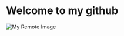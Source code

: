 # Welcome to my github

![My Remote Image]([https://www.dropbox.com/s/.../my-remote-image.jpg?dl=0](https://cdn.pixabay.com/photo/2018/04/23/16/22/welcome-3344772_1280.jpg))
